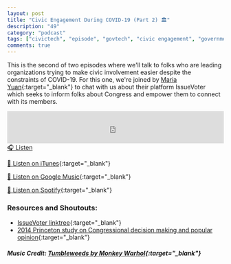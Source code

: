 ```yaml
---
layout: post
title: "Civic Engagement During COVID-19 (Part 2) 🏛"
description: "49"
category: "podcast"
tags: ["civictech", "episode", "govtech", "civic engagement", "government", "covid-19"]
comments: true
---
```


This is the second of two episodes where we'll talk to folks who are leading organizations trying to make civic involvement easier despite the constraints of COVID-19. For this one, we're joined by [Maria Yuan](https://www.linkedin.com/in/mariayuan/){:target="_blank"} to chat with us about their platform IssueVoter which seeks to inform folks about Congress and empower them to connect with its members. 

<iframe width="100%" height="75" scrolling="no" frameborder="no" allow="autoplay" src="https://w.soundcloud.com/player/?url=https%3A//api.soundcloud.com/tracks/906906982%3Fsecret_token%3Ds-SWa3v3y4a1X&color=%23ff5500&auto_play=false&hide_related=false&show_comments=true&show_user=true&show_reposts=false&show_teaser=true&visual=true"></iframe>
<a href="https://soundcloud.com/user-227289754/49-civic-engagement-during-covid-19-part-2/" target="_blank">🎧 Listen</a>

[📱 Listen on iTunes](https://itunes.apple.com/us/podcast/civic-tech-chat/id1350640468?mt=2){:target="_blank"}

[📱 Listen on Google Music](https://play.google.com/music/listen?u=0#/ps/I2inksjzzzmbxhg5wbojr624doa){:target="_blank"}

[📱 Listen on Spotify](https://open.spotify.com/show/1kbwPAi4thGOU43xFkehgT){:target="_blank"}

### Resources and Shoutouts:
- [IssueVoter linktree](https://linktr.ee/issuevoter){:target="_blank"}
- [2014 Princeton study on Congressional decision making and popular opinion](https://www.cambridge.org/core/journals/perspectives-on-politics/article/testing-theories-of-american-politics-elites-interest-groups-and-average-citizens/62327F513959D0A304D4893B382B992B){:target="_blank"}

##### Music Credit: [Tumbleweeds by Monkey Warhol](http://freemusicarchive.org/music/Monkey_Warhol/Lonely_Hearts_Challenge/Monkey_Warhol_-_Tumbleweeds){:target="_blank"}
